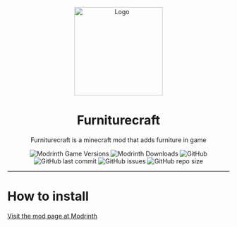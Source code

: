 <p align="center"><img src="https://i.imgur.com/n0MgoQI_d.png" alt="Logo" width="200"></p>
<h1 align="center">Furniturecraft</h1>
<p align="center">Furniturecraft is a minecraft mod that adds furniture in game</p>
<p align="center">
<img alt="Modrinth Game Versions" src="https://img.shields.io/modrinth/game-versions/furniturecraft?label=Version&logo=Modrinth">
<img alt="Modrinth Downloads" src="https://img.shields.io/modrinth/dt/Furniturecraft?label=Downloads&logo=Modrinth">
<img alt="GitHub" src="https://img.shields.io/github/license/user-12892/furniturecraft?label=License&logo=GitHub">
<img alt="GitHub last commit" src="https://img.shields.io/github/last-commit/user-12892/furniturecraft?label=Last%20commit&logo=Git">
<img alt="GitHub issues" src="https://img.shields.io/github/issues/user-12892/furniturecraft?label=Issues&logo=GitHub">
<img alt="GitHub repo size" src="https://img.shields.io/github/repo-size/user-12892/furniturecraft?label=Repo%20size&logo=GitHub">
</p>
<hr>
<h1>How to install</h1>
<a href="https://modrinth.com/mod/furniturecraft">Visit the mod page at Modrinth</a>
